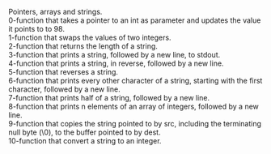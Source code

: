 Pointers, arrays and strings.\
0-function that takes a pointer to an int as
parameter and updates the value it points to to 98.\
1-function that swaps the values of two integers.\
2-function that returns the length of a string.\
3-function that prints a string, followed by a
new line, to stdout.\
4-function that prints a string, in reverse,
followed by a new line.\
5-function that reverses a string.\
6-function that prints every other character of a
string, starting with the first character,
followed by a new line.\
7-function that prints half of a string,
followed by a new line.\
8-function that prints n elements of an array of
integers, followed by a new line.\
9-function that copies the string pointed to by
src, including the terminating null byte (\0),
to the buffer pointed to by dest.\
10-function that convert a string to an integer.
